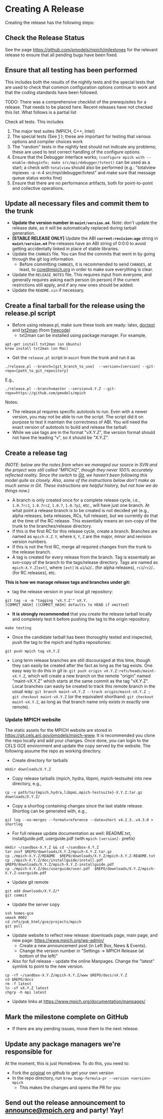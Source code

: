 # Creating A Release

Creating the release has the following steps:

## Check the Release Status

See the page <https://github.com/pmodels/mpich/milestones> for the
relevant release to ensure that all pending bugs have been fixed.

## Ensure that all testing has been performed

This includes both the results of the nightly tests and the special
tests that are used to check that common configuration options continue
to work and that the coding standards have been followed.

TODO: There was a comprehensive checklist of the prerequisites for a
release. That needs to be placed here. Recent releases have not checked
this list. What follows is a partial list

Check all tests. This includes

1.  The major test suites (MPICH, C++, Intel)
2.  The special tests (See
    [1](../testing/Testing_MPICH.md#running-the-special-tests)
    ); these are important for testing that various options and compiler
    choices work
3.  The "random" tests in the nightly test should not indicate any
    problems; these are used to test correct handling of the configure
    options
4.  Ensure that the Debugger interface works; `(configure mpich with
    --enable-debuginfo; make src/mpi/debugger/tvtest)` can be used as a
    start; a check with `totalview` should also be performed (e.g.:
    "totalview mpiexec -a -n 4 src/mpi/debugger/tvtest" and make sure
    that message queue status works fine)
5.  Ensure that there are no performance artifacts, both for
    point-to-point and collective operations.

## Update all necessary files and commit them to the trunk

  - **Update the version number in `maint/version.m4`**. Note: don't
    update the release date, as it will be automatically replaced during
    tarball generation.
  - **\[STABLE RELEASE ONLY\]** Update the ABI
    **`current:revision:age`** string in **`maint/version.m4`**
    Pre-releases have an ABI string of 0:0:0 to avoid getting
    accidentally linked in place of stable libraries.
  - Update the `CHANGES` file. You can find the commits that went in by
    going through the git log information.
      - Before committing `CHANGES`, it is recommended to send
        `CHANGES`, at least, to core@mpich.org in order to make sure
        everything is clear.
  - Update the `RELEASE_NOTES` file. This requires input from everyone,
    and generally requires asking each person (in person) if the current
    restrictions still apply, and if any new ones should be added.
  - Update the `README.vin` if necessary.

## Create a final tarball for the release using the release.pl script

  - Before using release.pl, make sure these tools are ready: latex,
    [doctext](http://web.engr.illinois.edu/~wgropp/projects/software/sowing/)
    and [txt2man](http://mvertes.free.fr/download/) (from
    [freecode](http://freecode.com/projects/txt2man))
      - txt2man can be installed using package manager. For example,


```
apt-get install txt2man (on Ubuntu)
brew install txt2man (on Mac)
```

  - Get the `release.pl` script in `maint` from the trunk and run it as


```
./release.pl --branch=[git_branch_to_use]  --version=[version] --git-repo=[path_to_git_repository]
```

E.g.,

```
./release.pl --branch=master --version=X.Y.Z --git-repo=https://github.com/pmodels/mpich
```

Notes:

  - The release.pl requires specific autotools to run. Even with a newer
    version, you may not be able to run the script. The script did it on
    purpose to test it maintain the correctness of ABI. You will need
    the exact version of autotools to build and release the tarball.
  - While we use tags are in the format "vX.Y.Z", the version format
    should not have the leading "v", so it should be "X.Y.Z".

## Create a release tag

*(NOTE: below are the notes from when we managed our source in SVN and
the project was still called "MPICH2", though they never 100% accurately
reflected reality. Since the switch to [Git](Git.md), we haven't
been following this model quite as closely. Also, some of the
instructions below don't make as much sense in Git. These instructions
are helpful history, but not how we do things now.)*

  - A branch is only created once for a complete release cycle, i.e.,
    `1.0.7rc1`, `1.0.7rc2`, `1.0.7`, `1.0.7p1`, etc., will have just one
    branch. At what point a release branch is to be created is not
    decided yet (e.g., alpha releases, beta releases, RCs, full
    release), but we currently do that at the time of the RC release.
    This essentially means an svn-copy of the trunk to the
    branches/release directory.
  - If this is the first RC for this release cycle, create a branch.
    Branches are named as `mpich-X.Z.Y`, where `X`, `Y`, `Z` are the
    major, minor and revision version numbers.
  - If this is not the first RC, merge all required changes from the
    trunk to the release branch.
  - A tag is created for every release from the branch. Tag is
    essentially an svn-copy of the branch to the tags/release directory.
    Tags are named as `mpich-X.Y.Z[ext]`, where `[ext]` is `a1`/`a2`/..
    (for alpha releases), `rc1`/`rc2`/.. (for RC releases), etc.

**This is how we manage release tags and branches under git:**

  - tag the release version in your local git repository:

```
git tag -a -m "tagging 'vX.Y.Z'" vX.Y.
[COMMIT_HASH] ([COMMIT_HASH] defaults to HEAD if omitted)
```

  - **It is strongly recommended** that you create the release tarball
    locally and completely test it before pushing the tag to the origin
    repository.

```
make testing
```

  - Once the candidate tarball has been thoroughly tested and inspected,
    push the tag to the mpich and hydra repositories:

```
git push mpich tag vX.Y.Z
```

  - Long term release branches are still discouraged at this time,
    though they can easily be created after the fact as long as the tag
    exists. One easy way to do this in git is: `git push origin
    vX.Y.Z:refs/heads/maint-vX.Y.Z`, which will create a new branch on
    the remote "origin" named "maint-vX.Y.Z" which starts at the same
    commit as the tag "vX.Y.Z". Local branches can easily be created to
    track this remote branch in the usual way: `git branch maint-vX.Y.Z
    --track origin/maint-vX.Y.Z ; git checkout maint-vX.Y.Z` (or the
    equivalent shorthand: `git checkout maint-vX.Y.Z`, as long as that
    branch name only exists in exactly one remote).

### Update MPICH website

The static assets for the MPICH website are stored in
<https://git.cels.anl.gov/pmodels/mpich-www>. It is recommended you
clone the repo locally and add your changes. Once done, you can login to
the CELS GCE environment and update the copy served by the website. The
following assume the repo as working directory.

  - Create directory for tarballs


```
mkdir downloads/X.Y.Z
```

  - Copy release tarballs (mpich, hydra, libpmi, mpich-testsuite) into new
    directory, e.g.,


```
cp -v path/to/{mpich,hydra,libpmi,mpich-testsuite}-X.Y.Z.tar.gz downloads/X.Y.Z/
```

  - Copy a shortlog containing changes since the last stable release.
    Shortlog can be generated with, e.g.,

```
git log --no-merges --format=reference --date=short v4.2.3..v4.3.0 > shortlog
```

  - For full release update documentation as well: README.txt,
    installguide.pdf, userguide.pdf (with `mpich-[version]-` prefix)


```
mkdir ~/sandbox-X.Y.Z && cd ~/sandbox-X.Y.Z
tar zxvf $REPO/downloads/X.Y.Z/mpich-X.Y.Z.tar.gz
cp ./mpich-X.Y.Z/README  $REPO/downloads/X.Y.Z/mpich-X.Y.Z-README.txt
cp ./mpich-X.Y.Z/doc/installguide/install.pdf  $REPO/downloads/X.Y.Z/mpich-X.Y.Z-installguide.pdf
cp ./mpich-X.Y.Z/doc/userguide/user.pdf  $REPO/downloads/X.Y.Z/mpich-X.Y.Z-userguide.pdf
```

  - Update git remote


```
git add downloads/X.Y.Z/*
git commit
```

  - Update the server copy

```
ssh homes-gce
umask 0002
cd /nfs/pub_html/gce/projects/mpich
git pull
```

  - Update website to reflect new release: downloads page, main page,
    and new page: <https://www.mpich.org/wp-admin/>
      - Create a new announcement post (in Left Box, News & Events).
      - Change the version number in "Settings -\> MPICH Release (at
        bottom of the left)"
  - Also for full release - update the online Manpages. Change the
    "latest" symlink to point to the new version.

```
cp -rf ~/sandbox-X.Y.Z/mpich-X.Y.Z/www $REPO/docs/vX.Y.Z
cd $REPO/docs
rm -f latest
ln -sf vX.Y.Z latest
chgrp -h mpi latest
```

  - Update links at <https://www.mpich.org/documentation/manpages/>

## Mark the milestone complete on GitHub

  - If there are any pending issues, move them to the next release.

## Update any package managers we're responsible for

At the moment, this is just Homebrew. To do this, you need to:

  - Fork the [original](https://github.com/Homebrew/homebrew-core) on github to
    get your own version
  - In the repo directory, run `brew bump-formula-pr --version <version> mpich`
    - This makes the changes and opens the PR for you

## Send out the release announcement to announce@mpich.org and party\! Yay\!
